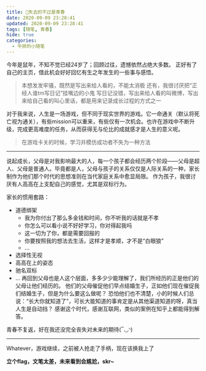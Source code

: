 ```yaml
---
title: 📆失去的不过是青春
date: 2020-09-09 23:28:41
updated: 2020-09-09 23:28:41
tags: [随笔, 青春]
hide: true
categories: 
  - 牛排的小随笔
---
```

今年是鼠年，不知不觉已经24岁了；回顾过往，遗憾依然占绝大多数。
正好有了自己的主页，借此机会好好回忆有生之年发生的一些事与感悟。

> 本想发发牢骚，既然是写出来给人看的，不能太消极
> 还有，我很讨厌把“正经人谁tm写日记”挂嘴边的小鬼
> 写日记没错，写出来给人看的叫微博，写出来给自己看的叫心里话，都是用来记录成长过程的方式之一

<!-- more -->

对于我来说，人生是一场游戏，但不同于现实世界的游戏。它一命通关（默认将死亡视为通关），有些mission可以重来，有些仅有一次机会。也许在游戏中不断升级，完成更高难度的任务，从而获得无与伦比的成就感才是人生的意义呢。

> 在游戏卡关的时候，学习并模仿成功者不失为一种方法

---

说起成长，父母是对我影响最大的人，每一个孩子都会经历两个阶段——父母是超人、父母是普通人。毕竟都是人，父母与孩子的关系仅仅是人际关系的一种，家长制作为他们那个时代的思想准则在当代家庭关系中愈显局限。
作为孩子，我很讨厌有人高高在上支配自己的感觉，尤其是双标行为。

家长的惯用套路：
- 道德绑架
  - 我为你付出了那么多金钱和时间，你不听我的话就是不孝
  - 你怎么可以看小说不好好学习，你对得起我吗
  - 这一切为了你，都是需要回报的
  - 你要按照我的想法去生活，这样才是孝顺，才不是“白眼狼”
  - ...
- 选择性无视
- 高高在上的姿态
- 驰名双标
- ...
再回到父母也是人这个层面，多多少少能理解了，我们所经历的正是他们的父母让他们经历的。
他们的父母催促他们早点结婚生子，正如他们现在催促我们结婚生子，但是为什么要这么做呢？
恐怕他们也不清楚，小的时候人们总说：“长大你就知道了”，可长大能知道的事肯定是从其他渠道知道的呀，真当人生是自动挡？
感谢这个时代，感谢互联网，类似的案例在知乎上都能得到解答。

青春不复返，好在我还没完全丧失对未来的期待(‾◡◝)

---

Whatever，游戏继续，之前被人抢走了手柄，现在该换我上了

**立个flag，文笔太差，未来看到会尴尬，skr~**